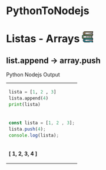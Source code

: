 # PythonToNodejs

# Listas - Arrays <img src="https://github.com/gusantos1/PythonToNodejs/blob/main/img/books.svg" width="30">

## list.append → array.push
<table>
<tr>
Python
</tr>
<tr>
<td>

  ```python
  lista = [1, 2 , 3]
  lista.append(4)
  print(lista)
  ```
</td>
<tr>
Nodejs
</tr>
<td>

  ```javascript
  const lista = [1, 2 , 3];
  lista.push(4);
  console.log(lista);
  ```
</td>
<tr>
Output
</tr>
<td>
  <p>
  <strong>[ 1, 2, 3, 4 ]</strong>
  </p>
</td>
</tr>
</table>